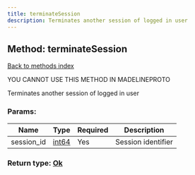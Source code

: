 ```yaml
---
title: terminateSession
description: Terminates another session of logged in user
---
```

## Method: terminateSession  
[Back to methods index](index.md)


YOU CANNOT USE THIS METHOD IN MADELINEPROTO


Terminates another session of logged in user

### Params:

| Name     |    Type       | Required | Description |
|----------|---------------|----------|-------------|
|session\_id|[int64](../constructors/int64.md) | Yes|Session identifier|


### Return type: [Ok](../types/Ok.md)

